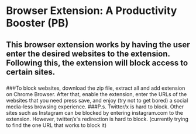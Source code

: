 # Browser Extension: A Productivity Booster (PB)
## This browser extension works by having the user enter the desired websites to the extension. Following this, the extension will block access to certain sites.

### 
###To block websites, download the zip file, extract all and add extension on Chrome Browser. After that, enable the extension, enter the URLs of the websites that you need press save, and enjoy (try not to get bored) a social media-less browsing experience.
###P.s. Twitter/x is hard to block. Other sites such as Instagram can be blocked by entering instagram.com to the extension. However, twitter/x's redirection is hard to block. (currently trying to find the one URL that works to block it)

